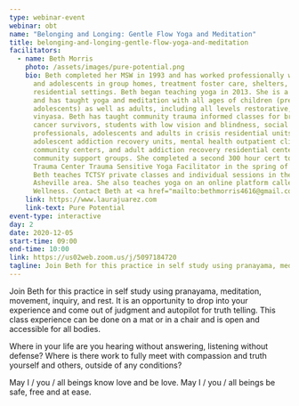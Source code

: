 ```yaml
---
type: webinar-event
webinar: obt
name: "Belonging and Longing: Gentle Flow Yoga and Meditation"
title: belonging-and-longing-gentle-flow-yoga-and-meditation
facilitators:
  - name: Beth Morris
    photo: /assets/images/pure-potential.png
    bio: Beth completed her MSW in 1993 and has worked professionally with children
      and adolescents in group homes, treatment foster care, shelters, and
      residential settings. Beth began teaching yoga in 2013. She is a E-RYT 500
      and has taught yoga and meditation with all ages of children (preschool to
      adolescents) as well as adults, including all levels restorative, yin, and
      vinyasa. Beth has taught community trauma informed classes for breast
      cancer survivors, students with low vision and blindness, social work
      professionals, adolescents and adults in crisis residential units,
      adolescent addiction recovery units, mental health outpatient clinics and
      community centers, and adult addiction recovery residential center and
      community support groups. She completed a second 300 hour cert to become a
      Trauma Center Trauma Sensitive Yoga Facilitator in the spring of 2017.
      Beth teaches TCTSY private classes and individual sessions in the
      Asheville area. She also teaches yoga on an online platform called Pure
      Wellness. Contact Beth at <a href="mailto:bethmorris4616@gmail.com">bethmorris4616@gmail.com</a>.
    link: https://www.laurajuarez.com
    link-text: Pure Potential
event-type: interactive
day: 2
date: 2020-12-05
start-time: 09:00
end-time: 10:00
link: https://us02web.zoom.us/j/5097184720
tagline: Join Beth for this practice in self study using pranayama, meditation, movement, inquiry, and rest. It is an opportunity to drop into your experience and come out of judgment and autopilot for truth telling. This class experience can be done on a mat or in a chair and is open and accessible for all bodies.
---
```


Join Beth for this practice in self study using pranayama, meditation, movement, inquiry, and rest. It is an opportunity to drop into your experience and come out of judgment and autopilot for truth telling. This class experience can be done on a mat or in a chair and is open and accessible for all bodies.

Where in your life are you hearing without answering, listening without defense? Where is there work to fully meet with compassion and truth yourself and others, outside of any conditions?

May I / you / all beings know love and be love. May I / you / all beings be safe, free and at ease.
